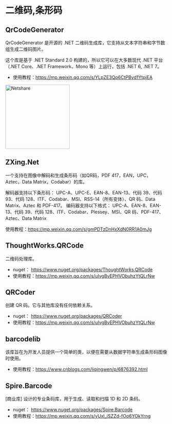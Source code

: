 # 二维码,条形码

## QrCodeGenerator

QrCodeGenerator 是开源的 .NET 二维码生成库，它支持从文本字符串和字节数组生成二维码图片。

这个库是基于 .NET Standard 2.0 构建的，所以它可以在大多数现代 .NET 平台（.NET Core、.NET Framework、Mono 等）上运行，包括 .NET 6, .NET 7。

- 使用教程：<https://mp.weixin.qq.com/s/YLpZE3Qp6CtPBvd1YtpjEA>

<img src="/netshare.svg" width="200" height="200" alt="Netshare">

## ZXing.Net

一个支持在图像中解码和生成条形码（如QR码，PDF 417，EAN，UPC，Aztec，Data Matrix，Codabar）的库。

解码器支持以下条形码： UPC-A、UPC-E、EAN-8、EAN-13、代码 39、代码 93、代码 128、ITF、Codabar、MSI、RSS-14（所有变体）、QR 码、Data Matrix、Aztec 和 PDF-417。 编码器支持以下格式： UPC-A、EAN-8、EAN-13、代码 39、代码 128、ITF、Codabar、Plessey、MSI、QR 码、PDF-417、Aztec、Data Matrix

使用教程：<https://mp.weixin.qq.com/s/gmPDTzDnHxXdN0RR1A0mJg>

## ThoughtWorks.QRCode

二维码处理库。

- nuget： <https://www.nuget.org/packages/ThoughtWorks.QRCode>
- 使用教程：<https://mp.weixin.qq.com/s/uIvgBvEPHVObuhzYtQLrNw>

## QRCoder

创建 QR 码。它与其他库没有任何依赖关系。

- nuget： <https://www.nuget.org/packages/QRCoder>
- 使用教程：<https://mp.weixin.qq.com/s/uIvgBvEPHVObuhzYtQLrNw>

## barcodelib

该库旨在为开发人员提供一个简单的类，以便在需要从数据字符串生成条形码图像时使用。

- 使用教程：<https://www.cnblogs.com/liqingwen/p/6876392.html>

## Spire.Barcode

[商业库] 设计的专业条码库，用于生成、读取和扫描 1D 和 2D 条码。

- nuget： <https://www.nuget.org/packages/Spire.Barcode>
- 使用教程：<https://mp.weixin.qq.com/s/yUxl_iSZZd-fOo6YOkYrng>
